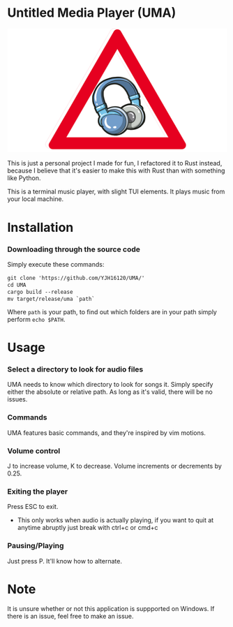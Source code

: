 # Untitled Media Player (UMA)
![](Images/UMA.png)  

This is just a personal project I made for fun, I refactored it to Rust instead, because I believe that it's easier to make this with Rust than with something like Python.

This is a terminal music player, with slight TUI elements. It plays music from your local machine.

# Installation
### Downloading through the source code

Simply execute these commands:
```
git clone 'https://github.com/YJH16120/UMA/'
cd UMA
cargo build --release
mv target/release/uma `path`
```
Where `path` is your path, to find out which folders are in your path simply perform `echo $PATH`.


# Usage
### Select a directory to look for audio files
UMA needs to know which directory to look for songs it. Simply specify either the absolute or relative path.
As long as it's valid, there will be no issues.

### Commands
UMA features basic commands, and they're inspired by vim motions.

### Volume control
J to increase volume, K to decrease. Volume increments or decrements by 0.25.

### Exiting the player
Press ESC to exit. 
- This only works when audio is actually playing, if you want to quit at anytime abruptly just break with ctrl+c or cmd+c

### Pausing/Playing
Just press P. It'll know how to alternate.

# Note
It is unsure whether or not this application is suppported on Windows. If there is an issue, feel free to make an issue.
